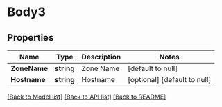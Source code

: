 # Body3

## Properties
Name | Type | Description | Notes
------------ | ------------- | ------------- | -------------
**ZoneName** | **string** | Zone Name | [default to null]
**Hostname** | **string** | Hostname | [optional] [default to null]

[[Back to Model list]](../README.md#documentation-for-models) [[Back to API list]](../README.md#documentation-for-api-endpoints) [[Back to README]](../README.md)


